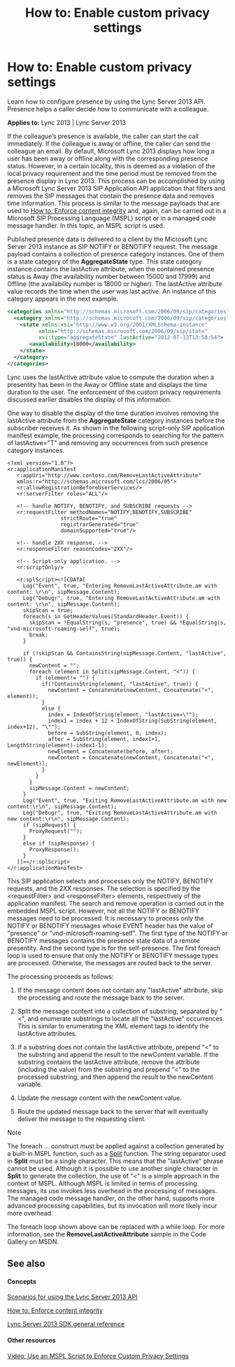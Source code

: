 ﻿---
title: 'How to: Enable custom privacy settings'
TOCTitle: 'How to: Enable custom privacy settings'
ms:assetid: 33d4f997-2607-4314-93b9-1ead701646c4
ms:mtpsurl: https://msdn.microsoft.com/en-us/library/Dn439074(v=office.15)
ms:contentKeyID: 57096232
ms.date: 07/24/2014
mtps_version: v=office.15
dev_langs:
- xml
---

# How to: Enable custom privacy settings

Learn how to configure presence by using the Lync Server 2013 API. Presence helps a caller decide how to communicate with a colleague.


**Applies to:** Lync 2013 | Lync Server 2013

If the colleague’s presence is available, the caller can start the call immediately. If the colleague is away or offline, the caller can send the colleague an email. By default, Microsoft Lync 2013 displays how long a user has been away or offline along with the corresponding presence status. However, in a certain locality, this is deemed as a violation of the local privacy requirement and the time period must be removed from the presence display in Lync 2013. This process can be accomplished by using a Microsoft Lync Server 2013 SIP Application API application that filters and removes the SIP messages that contain the presence data and removes time information. This process is similar to the message payloads that are used to [How to: Enforce content integrity](how-to-enforce-content-integrity.md) and, again, can be carried out in a Microsoft SIP Processing Language (MSPL) script or in a managed code message handler. In this topic, an MSPL script is used.

Published presence data is delivered to a client by the Microsoft Lync Server 2013 instance as SIP NOTIFY or BENOTIFY request. The message payload contains a collection of presence category instances. One of them is a state category of the **AggregateState** type. This state category instance contains the lastActive attribute, when the contained presence status is Away (the availability number between 15000 and 17999) and Offline (the availability number is 18000 or higher). The lastActive attribute value records the time when the user was last active. An instance of this category appears in the next example.

``` xml
<categories xmlns="http://schemas.microsoft.com/2006/09/sip/categories" uri="sip:sam@contoso.com">
  <category xmlns="http://schemas.microsoft.com/2006/09/sip/categories" name="state" instance="0" publishTime="2012-07-12T13:58:54.237">
    <state xmlns:xsi="http://www.w3.org/2001/XMLSchema-instance" 
          xmlns="http://schemas.microsoft.com/2006/09/sip/state" 
          xsi:type="aggregateState" lastActive="2012-07-12T13:58:54">
       <availability>18000</availability>
    </state>
  </category>
</categories>
```

Lync uses the lastActive attribute value to compute the duration when a presentity has been in the Away or Offline state and displays the time duration to the user. The enforcement of the custom privacy requirements discussed earlier disables the display of this information.

One way to disable the display of the time duration involves removing the lastActive attribute from the **AggregateState** category instances before the subscriber receives it. As shown in the following script-only SIP application manifest example, the processing corresponds to searching for the pattern of lastActive="T" and removing any occurrences from such presence category instances.

    <?xml version="1.0"?>
    <r:applicationManifest
       r:appUri="http://www.contoso.com/RemoveLastActiveAttribute"
       xmlns:r="http://schemas.microsoft.com/lcs/2006/05">
       <r:allowRegistrationBeforeUserServices/>
       <r:serverFilter roles="ALL"/>
    
       <!-- handle NOTIFY, BENOTIFY, and SUBSCRIBE requests -->
       <r:requestFilter methodNames="NOTIFY,BENOTIFY,SUBSCRIBE"
                     strictRoute="true"
                     registrarGenerated="true"
                     domainSupported="true"/>
    
       <!-- handle 2XX response. -->
       <r:responseFilter reasonCodes="2XX"/>
    
       <!-- Script-only application. -->
       <r:scriptOnly/>
    
       <r:splScript><![CDATA[
         Log("Event", true, "Entering RemoveLastActiveAttribute.am with content: \r\n", sipMessage.Content);
         Log("Debugr", true, "Entering RemoveLastActiveAttribute.am with content: \r\n", sipMessage.Content);
         skipScan = true;
         foreach(s in GetHeaderValues(StandardHeader.Event)) {
           skipScan = !EqualString(s, "presence", true) && !EqualString(s, "vnd-microsoft-roaming-self", true);
           break;
         }
         
         if (!skipScan && ContainsString(sipMessage.Content, "lastActive", true)) {
           newContent = "";
           foreach (element in Split(sipMessage.Content, "<")) {
             if (element!= "") {
               if(!ContainsString(element, "lastActive", true)) {
                 newContent = Concatenate(newContent, Concatenate("<", element));
               }
               else {
                 index = IndexOfString(element, "lastActive=\"");
                 index1 = index + 12 + IndexOfString(SubString(element, index+12), "\"");
                 before = SubString(element, 0, index);
                 after = SubString(element, index1+1, LengthString(element)-index1-1);
                 newElement = Concatenate(before, after);
                 newContent = Concatenate(newContent, Concatenate("<", newElement));           
               }
             }
           }
           sipMessage.Content = newContent;
         }
         Log("Event", true, "Exiting RemoveLastActiveAttribute.am with new content:\r\n", sipMessage.Content);
         Log("Debugr", true, "Exiting RemoveLastActiveAttribute.am with new content:\r\n", sipMessage.Content);
         if (sipRequest) {
           ProxyRequest("");
         }
         else if (sipResponse) {
           ProxyResponse();
         }
       ]]></r:splScript>
    </r:applicationManifest>

This SIP application selects and processes only the NOTIFY, BENOTIFY requests, and the 2XX responses. The selection is specified by the \<requestFilter\> and \<responseFilter\> elements, respectively of the application manifest. The search and remove operation is carried out in the embedded MSPL script. However, not all the NOTIFY or BENOTIFY messages need to be processed. It is necessary to process only the NOTIFY or BENOTIFY messages whose EVENT header has the value of "presence" or "vnd-microsoft-roaming-self". The first type of the NOTIFY or BENOTIFY messages contains the presence state data of a remote presentity. And the second type is for the self-presence. The first foreach loop is used to ensure that only the NOTIFY or BENOTIFY message types are processed. Otherwise, the messages are routed back to the server.

The processing proceeds as follows:

1.  If the message content does not contain any "lastActive" attribute, skip the processing and route the message back to the server.

2.  Split the message content into a collection of substring, separated by "\<", and enumerate substrings to locate all the "lastActive" occurrences. This is similar to enumerating the XML element tags to identify the lastActive attributes.

3.  If a substring does not contain the lastActive attribute, prepend "\<" to the substring and append the result to the newContent variable. If the substring contains the lastActive attribute, remove the attribute (including the value) from the substring and prepend "\<" to the processed substring, and then append the result to the newContent variable.

4.  Update the message content with the newContent value.

5.  Route the updated message back to the server that will eventually deliver the message to the requesting client.


> [!NOTE]
> <P>The foreach … construct must be applied against a collection generated by a built-in MSPL function, such as a <A href="https://msdn.microsoft.com/en-us/library/hh364633(v=office.15)">Split</A> function. The string separator used in <STRONG>Split</STRONG> must be a single character. This means that the "lastActive" phrase cannot be used. Although it is possible to use another single character in <STRONG>Split</STRONG> to generate the collection, the use of "&lt;" is a simple approach in the context of MSPL. Although MSPL is limited in terms of processing messages, its use invokes less overhead in the processing of messages. The managed code message handler, on the other hand, supports more advanced processing capabilities, but its invocation will more likely incur more overhead.</P>



The foreach loop shown above can be replaced with a while loop. For more information, see the **RemoveLastActiveAttribute** sample in the Code Gallery on MSDN.

## See also

#### Concepts

[Scenarios for using the Lync Server 2013 API](scenarios-for-using-the-lync-server-2013-api.md)

[How to: Enforce content integrity](how-to-enforce-content-integrity.md)

[Lync Server 2013 SDK general reference](lync-server-2013-sdk-general-reference.md)

#### Other resources

[Video: Use an MSPL Script to Enforce Custom Privacy Settings](http://www.microsoft.com/resources/msdn/en-us/office/media/video/video.html?cid=ldc%26from=mscomldc%26videoid=235a58e8-1ca5-4aac-aed5-f3df29936a91)

